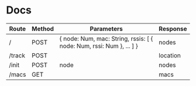# Docs

| Route  	| Method 	| Parameters                                                                                                                                	| Response 	|
|--------	|--------	|-------------------------------------------------------------------------------------------------------------------------------------------	|----------	|
| /      	| POST   	| {     node: Num,      mac: String,     rssis: [         {               node: Num,               rssi: Num         },         ...     ] } 	| nodes    	|
| /track 	| POST   	|                                                                                                                                           	| location 	|
| /init  	| POST   	| node                                                                                                                                      	| nodes    	|
| /macs  	| GET    	|                                                                                                                                           	| macs     	|